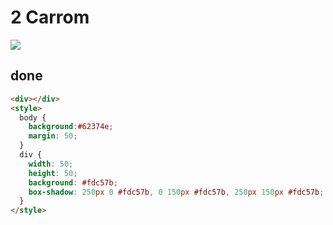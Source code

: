 # 2 Carrom

![](https://raw.githubusercontent.com/sari3l/css_battle/main/media/16772257316828/16772257395551.png)

## done

```html
<div></div>
<style>
  body {
    background:#62374e;
    margin: 50;
  }
  div {
    width: 50;
    height: 50;
    background: #fdc57b;
    box-shadow: 250px 0 #fdc57b, 0 150px #fdc57b, 250px 150px #fdc57b;
  }
</style>
```